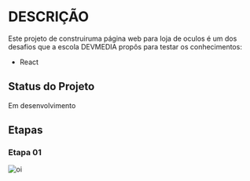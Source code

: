 # DESCRIÇÃO
Este projeto de construiruma página web para loja de oculos é um dos desafios que a escola DEVMEDIA propôs para testar os conhecimentos:
* React

## Status do Projeto
Em desenvolvimento

## Etapas
### Etapa 01
![oi](../loja-de-oculos-devmedia/public/assets/img/composicao-dos-componentes.jpg)
